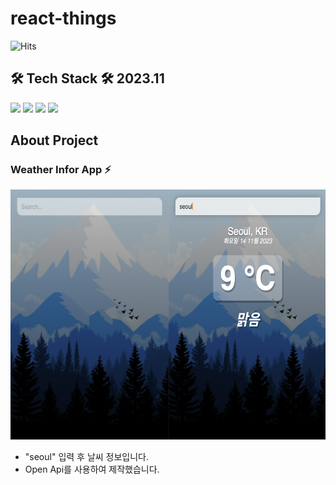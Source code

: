 # react-things

![Hits](https://hits.seeyoufarm.com/api/count/incr/badge.svg?url=https%3A%2F%2Fgithub.com%2Fdev-choi-elf-maerz/Image-Generation-App%2F&count_bg=%2379C83D&title_bg=%23555555&icon=&icon_color=%23E7E7E7&title=hits&edge_flat=false)
## 🛠 Tech Stack 🛠 2023.11
<div style="display:flex; flex-direction:column; align-items:flex-start;">
    <div>
        <img src="https://img.shields.io/badge/html5-E34F26?style=flat-square&logo=html5&logoColor=white"> 
        <img src="https://img.shields.io/badge/javascript-F7DF1E?style=flat-square&logo=javascript&logoColor=white"> 
        <img src="https://img.shields.io/badge/vue.js-4FC08D?style=flat-square&logo=vuedotjs&logoColor=white">
        <img src="https://img.shields.io/badge/node.js-339933?style=flat-square&logo=nodedotjs&logoColor=white">
    </div>
</div>

## About Project
### Weather Infor App ⚡ 

<img src="/project-images/weather_app.png" style="height: 400px"/>

- "seoul" 입력 후 날씨 정보입니다.
- Open Api를 사용하여 제작했습니다.
<br />


<!--
**dev-choi-elf-maerz/dev-choi-elf-maerz** is a ✨ _special_ ✨ repository because its `README.md` (this file) appears on your GitHub profile.

Here are some ideas to get you started:

- 🔭 I’m currently working on ...
- 🌱 I’m currently learning ...
- 👯 I’m looking to collaborate on ...
- 🤔 I’m looking for help with ...
- 💬 Ask me about ...
- 📫 How to reach me: ...
- 😄 Pronouns: ...
- ⚡ Fun fact: ...
-->
